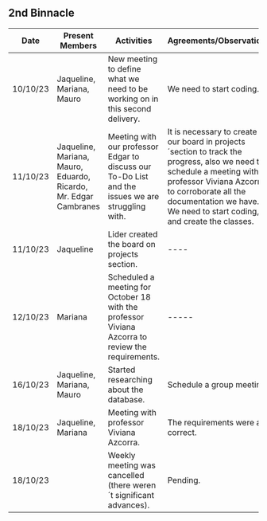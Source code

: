 ## 2nd Binnacle
|   Date   | Present Members|                                       Activities                                                   |               Agreements/Observations                                   |
|----------|----------------|----------------------------------------------------------------------------------------------------|-------------------------------------------------------------------------|
| 10/10/23  |Jaqueline, Mariana, Mauro| New meeting to define what we need to be working on in this second delivery. | We need to start coding.|                       
| 11/10/23  |Jaqueline, Mariana, Mauro, Eduardo, Ricardo, Mr. Edgar Cambranes| Meeting with our professor Edgar to discuss our To-Do List and the issues we are struggling with. | It is necessary to create our board in projects´section to track the progress, also we need to schedule a meeting with professor Viviana Azcorra to corroborate all the documentation we have. We need to start coding, and create the classes. |                         
| 11/10/23  |Jaqueline | Lider created the board on projects section.| ----|
| 12/10/23  |Mariana   | Scheduled a meeting for October 18 with the professor Viviana Azcorra to review the requirements.|-----|
| 16/10/23  |Jaqueline, Mariana, Mauro| Started researching about the database. | Schedule a group meeting.|
| 18/10/23  |Jaqueline, Mariana| Meeting with professor Viviana Azcorra.| The requirements were all correct.|
| 18/10/23  ||Weekly meeting was cancelled (there weren´t significant advances).| Pending.|
